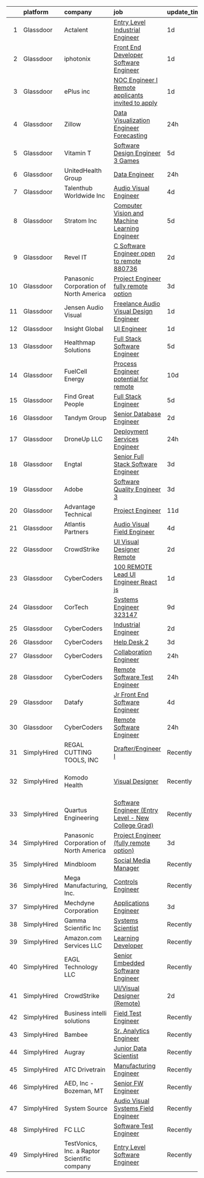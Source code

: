 

|    | platform    | company                                      | job                                                                                                                                                                                                                                                                                                                                                                                                                                                                                                                                                                                                                                                                                                                                                                                                                                                                                                                                                                                                                                                                                                                                                                                                                                                                                                                                                                                             | update_time   | location                       |
|---:|:------------|:---------------------------------------------|:------------------------------------------------------------------------------------------------------------------------------------------------------------------------------------------------------------------------------------------------------------------------------------------------------------------------------------------------------------------------------------------------------------------------------------------------------------------------------------------------------------------------------------------------------------------------------------------------------------------------------------------------------------------------------------------------------------------------------------------------------------------------------------------------------------------------------------------------------------------------------------------------------------------------------------------------------------------------------------------------------------------------------------------------------------------------------------------------------------------------------------------------------------------------------------------------------------------------------------------------------------------------------------------------------------------------------------------------------------------------------------------------|:--------------|:-------------------------------|
|  1 | Glassdoor   | Actalent                                     | [Entry Level Industrial Engineer](https://www.glassdoor.com/partner/jobListing.htm?pos=123&ao=1110586&s=58&guid=000001820af11bff8cefd662998dea9a&src=GD_JOB_AD&t=SR&vt=w&ea=1&cs=1_411bd6a3&cb=1658040950423&jobListingId=1008009135146&cpc=B076152010A3B66C&jrtk=3-0-1g85f277okhpl801-1g85f278bi7lr800-dbf33bcaf6f5998c--6NYlbfkN0ChYVx_I3yfZ_JDY3EFoivtqvi_stwnZ_kRt8Dowt_l_d1ydueao4NE-oUleRJ4yhhUWbqVwwm0i7rypIV-WWpYzGrutV0Vpy_si0Zp5hGrD8DyeoEVvxjug6jUYSkqXAd7U_ywWgFwzeHwEvEJMo1hNjVOm2wvwiIQJhjYkjPBeU9HM29zfxrTVioiXEdkWX2LtjUuHdX57HCxVZg8dpVWfJJ0NE1FE4TTbcUqX9r8YoL1yNhoc5GjqJXPNxodXc6vqLL-8_gkboDkyLG00tuEv5ksn8todWjdYuVHmRQ0ZqVWx0UGs2BmvtU1RyCLYE0Dg6btq9MjQcIu_CD4GScktzb3g3nYZLBZc9rK6WLyy91NDMRX0G1A7Bh4t3wQtHjE7Hn4PNgADNOT4g3YvBrXSagBghUNFDyS2TdmDtnvIKN2k7gKjn_xGX53Os1-fFiw9s01Rw__nkMLQmLL1dU8ouKs1zSoNsCi-seF_UgSzMNl7aAizW5rx14vwlc6WatBgqGd_ok0MFyn5INbbs6tj6zERmKB2XS_ph7rQxlDmvFr3dB7RxzlrZQadLwwASbFaUkxGz79EQSkFKLrViETyLsCN3_nBu-9uG52ruBNADXwP51tGlUY4PV4W4nSYj88Uqw6e4EqW8T1z_3azJTdbQRxgLpR8yP5o1uZ9UU0UUD242c86xE_A5Y7HTWMmY04WGaJ9ERjoqkLdf6uDPGsalPpElduzmiT5Wrdb1RUdxnlWMjQtsvl_ssKjYS9bLtxVk6zehO4AeI3kSCkWR-HSKypBKCiv4xxA4rxR63vzhlHBuKoFh0jgbePitCIPMjpIoSk0EXi8PoYejbZuiGCyplSjX8UfcMc80Wujspp_KhPoyt9UoXlE0v0DzZ-ZGGtXECUsDhSK8tx0FhdtmTBYQJAgWkaIb8HBzOGA25ma4MxUI5KFfpF20YLVkFr_w3_NI-vSy5ldP2G6-H5Upw3Yb3gAbgF96Q%3D)                        | 1d            | United States                  |
|  2 | Glassdoor   | iphotonix                                    | [Front End Developer   Software Engineer](https://www.glassdoor.com/partner/jobListing.htm?pos=105&ao=1110586&s=58&guid=000001820af11bff8cefd662998dea9a&src=GD_JOB_AD&t=SR&vt=w&ea=1&cs=1_b7b511ed&cb=1658040950419&jobListingId=1008008453472&cpc=01657B10174A43CF&jrtk=3-0-1g85f277okhpl801-1g85f278bi7lr800-d06e870bf931914f--6NYlbfkN0D6biTqXLiIfAFNq4YCAr72CdAglux_aD4ZObVA5AIrwdAsRoLVNph3uBd4qCN5LM3_nI0Mnvzsvg0_YaYWqmpAmPJzI3bRLuoTofQSy0xosWL1CAtQPwfAHHFRfKIN0AtQXTr4-FF_prqttdqpgE-pzbszaF_rUso7BUxigtgS4kBUa2Zg8fkPqi0TfVUlcOk8ofns-f0Yhb9A6XZXkK0XXcab39KsQPAbRogcU2mMNodhAS8WQHwmKtYP23339jCMBOtgsfpM0-bohK5gRePViwZB2p4XpB5Fsm2C7dFOP3D4rXq7_o6KaPvQiSTAVPPVbsWzHkq72-m0zoAmYc2UAXT2RkV6qdXhw08mMp6oAubEYejDIce5Q4lAfFOfNaoVE9PoHX0i3IBinYEKbov5FMYxTuEQBpE73BQLZSQEldpojBg2RICtjcyX84sbE7tDcRam3_8gN0nIZBCNpfXCVPvizRDqoLwHkco-RnszWqG6emZ1Q7E92VCw1_yN_RA%3D)                                                                                                                                                                                                                                                                                                                                                                                                                                                                                                                | 1d            | Richardson, TX                 |
|  3 | Glassdoor   | ePlus inc                                    | [NOC Engineer I  Remote applicants invited to apply ](https://www.glassdoor.com/partner/jobListing.htm?pos=128&ao=1136043&s=58&guid=000001820af11bff8cefd662998dea9a&src=GD_JOB_AD&t=SR&vt=w&cs=1_18641f57&cb=1658040950423&jobListingId=1008008292948&jrtk=3-0-1g85f277okhpl801-1g85f278bi7lr800-6b8fef125d60f360-)                                                                                                                                                                                                                                                                                                                                                                                                                                                                                                                                                                                                                                                                                                                                                                                                                                                                                                                                                                                                                                                                            | 1d            | Morrisville, NC                |
|  4 | Glassdoor   | Zillow                                       | [Data Visualization Engineer  Forecasting](https://www.glassdoor.com/partner/jobListing.htm?pos=104&ao=1110586&s=58&guid=000001820af11bff8cefd662998dea9a&src=GD_JOB_AD&t=SR&vt=w&cs=1_bc607134&cb=1658040950418&jobListingId=1008009974924&cpc=FB7E4A1762AE5BEC&jrtk=3-0-1g85f277okhpl801-1g85f278bi7lr800-d868c07c2d356997--6NYlbfkN0ANMurRYyPEXg08u6OamUd1Mvhk-zhFSGYIZgoJR86UvQ_x0FKK8TrZZD49G3rLjS9351-x-6No9vewroK0RXymf7S6wVjZVN8dUa83l-lG8IH5BTIaSZCla6psNZzsj5Wpnh3AdSsRyIX-VMatVbzKAdaws98VPrDJtGKnFD3ZFrjN-jFIC2x6dtmoE6nlJHy1jE4VmDQSHMHdOaYLkfDKdjbeehfyZcxP5BJNn-PDrRCCZu5XSb82Ne3Wksx9niC6O3iuIradzYNrGEdU_fdSl89AGTxk1dLw1-SxPh2k7BZS1zEK7irOXbPNFjxdCzUap6ZOSJ_LgxL6Jlm1HHx8INFbmN6yneNA_ASg8v_YMP49SgXXFpDCi9dKiWOiwv7Jqy2BvvdMOI05Lqrmo3GHPLYP6il30Mutxsy5_VQNj7p1j-dXr8m3O_hbeQ9KrIbmFiaempdqXg26HGNYIKVexU9EJsuAUvN7bPhHCHBauyu8mo5pyjVufZR0ESx43g5SnPAVUsgF92S5FK0wtS77x7Mbn0zpiqVEn0I_TPjFbsFnlmVHzEFG4hCUNkx-I5f-j4Nx8PYKCW-u1uiuHBIyZYQVrua8BvAvvgcz1J7cH5MGZrKSswV9kOPk9otZzp3LyZyepBy7qF05akvyXcq6-PuYGk1CPCk45N9eFTx841ePIQhF41VjnnPgLNVaxDjbEmRQSVFKQ-X_65Tmq_vcILPP47uHVvACwChRA_xz-ByvbmpK6Rb6f6YAGUKJCWm2eCmG3bJ7qWr9w0d_kEn9vSRET3yssTXZUEgc0c5QAIdBaSTMqiZSx15CJoLQsyXHya2WBJn579U53Qr2FI0ceB1hjFy2RbUd7Itn8f9rxbZZl5XzcOJv46y1YadTN8UFDFu4t1cGag%3D%3D)                                                                                                      | 24h           | Remote                         |
|  5 | Glassdoor   | Vitamin T                                    | [Software Design Engineer 3   Games](https://www.glassdoor.com/partner/jobListing.htm?pos=122&ao=1110586&s=58&guid=000001820af11bff8cefd662998dea9a&src=GD_JOB_AD&t=SR&vt=w&cs=1_2c011a63&cb=1658040950422&jobListingId=1007998330874&cpc=654405A9B1E0A9F5&jrtk=3-0-1g85f277okhpl801-1g85f278bi7lr800-bf3c8b341557706e--6NYlbfkN0DMrcEu7yrtATojKJA7cEzGQ3FdRGWLh0CZQInL4ECGI6k5tN82kdM0OKoro5eXmjrvRw2kqrpzrDOZ5KgB4uPOpQzk8_KXis5qS7G_IDfE6S_nUZnArBlfiWQkA6u0Y8sETzFOGOfBuwNp8lbDrwEgi-QRBF3hAP3jkbYOESEyuMeLXeH9_U1tqRG6RFGUL1Msg3iFeHKlOswf1ptgs4XWNCtxZQOU-Fm04u8WHupHN7U1YLusx4ecGYcs_rsnMvG51Cn9zQDpJcuuD97YoFvKc9vZIkH_3CcsVjh3chvRu2kXUa8J3IJWddyx8y7gJmHP7PSRKR4yU104edu9ybZIt8tG66YCy_vsOeDZ0qwo4QB6kY2vYLm9NLXdWUh_LYRMjNHZfQypyhpRMFPVKOzqt1zTpKblhYaxQgrsU6qesqWqdpBC8oUO-vOK6BXGigIg2RnkbzLV4X_rTfHb1vTu)                                                                                                                                                                                                                                                                                                                                                                                                                                                                                                                                                                        | 5d            | Remote                         |
|  6 | Glassdoor   | UnitedHealth Group                           | [Data Engineer](https://www.glassdoor.com/partner/jobListing.htm?pos=109&ao=1110586&s=58&guid=000001820af11bff8cefd662998dea9a&src=GD_JOB_AD&t=SR&vt=w&cs=1_e0ea556a&cb=1658040950420&jobListingId=1008009963337&cpc=FA84DF7EA1EC2398&jrtk=3-0-1g85f277okhpl801-1g85f278bi7lr800-4671e08ac434684c--6NYlbfkN0C8O9VKdOj_1Zh75e9_CvYhSsWVxS1Pvi5WUWhsf4w7FMNRJSW4TyxYsYuWD0K0LuAoHU8DPz8rbu0__x3EoV5CW8XKZ3N5osDYxPrp_GqKmlWofJ_YMDnMY0JPaI07Hz0irMUR-rW18JJzMmqzBP-j4qmu13AIWyT9p1xPlBTqr9vPVSmlO_cF_5fR2Xr7Y4xMAjongiRMorr794piQ8pkYdZrzk7i70RGwlZ2ppQD8Xa1D6loExpgnvLgWkC-94bDvj7rNTJVrOvlvacfYogXQ_sPzrbGyeLFuG1-nLmj60iN9hceNs5Xi31uN3zmSTji4L-sqymkW-Z0m8ih_9sd3viWcPtxKxWy2GLLtoBq-GE-IRGMmfDKQJgoRBiV9AMwIjlPtTMpXPchZAGSoJzDnH--itjudolvP2X8Mt3f4LBytGM4tO5H-U8miIVU-yk%3D)                                                                                                                                                                                                                                                                                                                                                                                                                                                                                                                                                                                                               | 24h           | Eden Prairie, MN               |
|  7 | Glassdoor   | Talenthub Worldwide  Inc                     | [Audio Visual Engineer](https://www.glassdoor.com/partner/jobListing.htm?pos=118&ao=1110586&s=58&guid=000001820af11bff8cefd662998dea9a&src=GD_JOB_AD&t=SR&vt=w&ea=1&cs=1_efbce376&cb=1658040950422&jobListingId=1008000688025&cpc=8795CF9063CD573D&jrtk=3-0-1g85f277okhpl801-1g85f278bi7lr800-c1d0c260fac26604--6NYlbfkN0DpwFV3tuw9vFlML3xauMsT_S9XsNg3VdZNHiuyFzGFE3ciwNCiWa1qTVbJP6xa3o3SiE7kSzpb_mMUGlzcqjxVlt9FBtZPcnYB_qo4ppMqZX69khtSbZ-d0anmaMDwT10aypIn4OmqiZUm8rNL9FWH7XB5YZc2tJcY2fiGON4Np7bbwGgBxOROqtV0WG-NkUcUTSnyu9rlw3neqWkdBX8x6LbitlcaWsPmjCilUjOOl2DaQmbqLz9DBYoeZ-jLfgXlYhJgmXYzo2B_irbcZkmTfyGF34lhNXfCSbSWhOSex3YPUoFZcmsS3dPzS9JZofUJ0f3wrgBbFuiFtHAkmPF-uGW3scRDyhqLitFkFkXP-2KpKy6m4wDQYlY40rJKiNVokZJ0snqIuaEApIBXhBqvDRPJby8xKqle6slwMx3Mx4EpesMqwETHLvgg_FeG6c9DP0rY5KFZWhK1w3MHFpvnAzy-5y85ey7os0XJXLe8LHP6-b5VSRG5nKbcEFKFwyT88p9QR1siZA%3D%3D)                                                                                                                                                                                                                                                                                                                                                                                                                                                                                                                    | 4d            | Newark, NJ                     |
|  8 | Glassdoor   | Stratom  Inc                                 | [Computer Vision and Machine Learning Engineer](https://www.glassdoor.com/partner/jobListing.htm?pos=107&ao=1110586&s=58&guid=000001820af11bff8cefd662998dea9a&src=GD_JOB_AD&t=SR&vt=w&ea=1&cs=1_bcea83b3&cb=1658040950420&jobListingId=1007997722081&cpc=155EB9D5185558AF&jrtk=3-0-1g85f277okhpl801-1g85f278bi7lr800-4b643d52aadb7cbe--6NYlbfkN0DHq5cS7_NQY_ZldJLemQnyJLq4g1PakK2IK7lNmBZOqlX4lWGeIayHoS6eVjMnCoMz6j7oXkvRzoVTt6PtW5Az9ZHQCcLZbYJqKkaBVeOb8T467X7fZHHOYo0Qzez9xnSQCWJ67ndDbrLpTVXzvEWYR8jh5m0Vn05KW0tQ3qVs_BJXvM5Z9CchOztAd9t2N1YkruOVrg5b01oa5MGZjS17abkI9PviqYzRlP6ZnSbypD3-R2Jinl0LmFSVJ6TpNNrINN2IALwWan-eLelicd6VK-vUsCRfpv1gXTKKHWIMxEi0I-Lbx61eJ4SLyDDDs50slDlEJXrcoNDXoCqondrvoBXSYn_Z2Xi_n7ettcPXdSYT6XbUt01JQiuL6c4PcT4Ie7lQD3xdCkHxqmUQ2XsOPdY_36gdlfe3EI8BGHNVCyAQI_BMyVkrISN2_7P86yGhtV6_1vyiRQU-uqfQjPICEicBIO0JGNdlQX-IsE6yM9LVz54xbC_QHcI6VYsEok2jcotxnh2gBJyytbnx27vUcT8Vt0zMJSA%3D)                                                                                                                                                                                                                                                                                                                                                                                                                                                                          | 5d            | Boulder, CO                    |
|  9 | Glassdoor   | Revel IT                                     | [C  Software Engineer  open to remote   880736](https://www.glassdoor.com/partner/jobListing.htm?pos=114&ao=1110586&s=58&guid=000001820af11bff8cefd662998dea9a&src=GD_JOB_AD&t=SR&vt=w&ea=1&cs=1_afcd5e14&cb=1658040950421&jobListingId=1008005195466&cpc=D69957E0862862E0&jrtk=3-0-1g85f277okhpl801-1g85f278bi7lr800-78fc4ba64c5e1c61--6NYlbfkN0CBMkGvlwK6m9pia4-10scwEdV1tdP_EMYk-E5OaTX1bdhbKRI44EdcSf7E6Hc-PClIvYKSfgeIUrslofeSxOsstZtxK53j7gyByq51mq-1oydfT2ImB8RsoR_ip4znSv3DYwwnPpVTw9o6NNF02dpYxd_hvUIi_H212NJ-eV4cqvK4vYeVA9wx1smMY-F1pDbbMRi9m2g4BmnO7UaR5JvEQbulGTcK1YggJFRMX128K3S19WpeKVeeb0eg7IeUquqqcHYmcphfCJNbCz73v9Ivtbv4pVwGcfs-QhHL332pY97hOd5_RTzJQqbRcx66fD2vowLfCAIvFScqpaZApKw_7Uk0CC7J44rAxa5SH6_2VGu6YOYumUUeZr8wPSPc_uf8mLtGBwWtSrFVH4PlTC5OGc3oVwmhCUSxcFxnsOt1mZe_zRBx0rwdfRDKV9Ph8RtJSsRWIRF5jl4ulbP9tOarFw2lkD8i7oBrbTQ7j_gM1eWpJLEVRG9YqkegdrdbER7ZQH1y8115kcWKNtvxSz0z)                                                                                                                                                                                                                                                                                                                                                                                                                                                                                        | 2d            | Ohio                           |
| 10 | Glassdoor   | Panasonic Corporation of North America       | [Project Engineer  fully remote option ](https://www.glassdoor.com/partner/jobListing.htm?pos=129&ao=1136043&s=58&guid=000001820af11bff8cefd662998dea9a&src=GD_JOB_AD&t=SR&vt=w&cs=1_7061bc9c&cb=1658040950423&jobListingId=1008002546491&jrtk=3-0-1g85f277okhpl801-1g85f278bi7lr800-fd6316b13faec53c-)                                                                                                                                                                                                                                                                                                                                                                                                                                                                                                                                                                                                                                                                                                                                                                                                                                                                                                                                                                                                                                                                                         | 3d            | Newark, NJ                     |
| 11 | Glassdoor   | Jensen Audio Visual                          | [Freelance Audio Visual Design Engineer](https://www.glassdoor.com/partner/jobListing.htm?pos=102&ao=1110586&s=58&guid=000001820af11bff8cefd662998dea9a&src=GD_JOB_AD&t=SR&vt=w&ea=1&cs=1_3d8d9157&cb=1658040950419&jobListingId=1008008655393&cpc=7E69D0A57279CD4B&jrtk=3-0-1g85f277okhpl801-1g85f278bi7lr800-2b26840a77cfcb6f--6NYlbfkN0B91O5vKeJxR9_hxmDa8e6Q5G1GjibsWHgJn1skfYlPwkAXe845tnLEvoI6XuF0eBIBIhcz0HPUIe79UujOZBVd63yv6bxa1aImQmynUaNewE95G793KRTOknt_ThP5QTrQDOUmd5gLH-22R2jo_gzJCrI3Bf2XfHqThDx0q7NMMsUMDd3ajSAC3ZreR5MhGkg_C0hTezsYjmNxY0UHF5Xj8SGXycD3YqX2rULV2gQxKENT49fjt-IWA0ivDwdapzUkLQ7Qv3OqJksoTpF64dyGGnZNvlC1kR4YTU4seCAXnDZayIs-R7yGvbXxpkTlerXpvbVMYfmSoFOE7kdITKPt0I5T07oT6GCqK30Tx6427AKjeWQE-C7Kl696P91fwavnR6h6lTbq78nsVlse3Gmw2JkV2X2M0p2GxKKrGumRDqWus0B_YDF0_Bv0jbgd4wMVACSN8OOmZxcUS_IZvzb7-Z6-hS25LDX6c6rMqiknCPufrtgrHfa5s2t6nRuqpFHyf-P6-8PWhZ3Uy1RyvDAIDDsGErCp8zU%3D)                                                                                                                                                                                                                                                                                                                                                                                                                                                                                 | 1d            | Remote                         |
| 12 | Glassdoor   | Insight Global                               | [UI Engineer](https://www.glassdoor.com/partner/jobListing.htm?pos=120&ao=1110586&s=58&guid=000001820af11bff8cefd662998dea9a&src=GD_JOB_AD&t=SR&vt=w&cs=1_d4aa6570&cb=1658040950422&jobListingId=1008007764111&cpc=C4A69CCDBB3B9599&jrtk=3-0-1g85f277okhpl801-1g85f278bi7lr800-efffad23cdd4c697--6NYlbfkN0BKkHZu3wF05EeDimN_p6sYpKCMArvwa95YdH7UpkaBCqc7l59Erwqcm87s8bKO7iv9rGGtpVwR3vDXtnQA1Phow661jfdibwuAyNS9PQ-Oypp7Gut69j7o5C1zBYmy_0xi3n8wajuGKgnON7fzGodfQhIPobz0htBFmEpgZt95suJueNGMvWAwkN5YVjIqp0KpuCuisHr7-OXVHJvv-Aicqr3ogiTOhQrMK8_DWcqQIVuKba3RcfRgw5Ks4qSV_Bk6Pz_9LljY1kxy5pAjPSbaYO1W6e_0yj3dcBufMOO4Vax-2Kz3W-i4bIPzDeFrpGqiULdkxnZxSGixhJJih9U2M5QBm54saJsZrBAVFHB93HKeHNJrzAWx6pjaG_lXBxpEwAJcnjyqL2QuAHQ2H3oRTOBbOCXwir1frLD6n-vofeRTAZE87p5cCFA92c6rLWC8BEe-qesz3K5eg-KhQmi6zf01z2EDWJfILtAV3iKIzg%3D%3D)                                                                                                                                                                                                                                                                                                                                                                                                                                                                                                                                                                   | 1d            | Charlotte, NC                  |
| 13 | Glassdoor   | Healthmap Solutions                          | [Full Stack Software Engineer](https://www.glassdoor.com/partner/jobListing.htm?pos=101&ao=1110586&s=58&guid=000001820af11bff8cefd662998dea9a&src=GD_JOB_AD&t=SR&vt=w&cs=1_5a9c5f30&cb=1658040950418&jobListingId=1007997934373&cpc=23F39E5DB52D8DE4&jrtk=3-0-1g85f277okhpl801-1g85f278bi7lr800-98b89bdb07e5fd84--6NYlbfkN0CIqrLb0VkHogqko4T1kIoOU6TIf4MdOcHO-olMTIQ9MMCHEeer82h9N5NYR4Sy4xPsvKaMsSF7To_vjh4pSBz-8DvJcTRBzCMtkezYtTUXvVqgMLYFtpVbPv9AuGaMghe5Feky_9vUFQel52DGXyFvGzZz7mfioBwMKesop-0NvykrUK0tk7tRYt44QIhT8WkW9wXLMaTiy2YEtn6-21snPIleyMQBR0KwTB5mnXNZimj2lGAChvPniKSB5Ud8TlvgCijnq91Hd5cft0_wRI8vsNsCfPnT2EvY6WOGIWxuqmAJUCd35isOr95CYTxFikl8v934L3Z5EIAJnDtcTlBagpfWn6cFSsky2SyZiX_4icS2KrrYfC40BJWF47kirtI9kUD0rWpYcbLdoau27y3aTFpCGx6Nw-TKeBjFx4gH4hI2-jO14bekQr_90oMDXUYGpai_KekkG9OPhj7ZKfM__cq6M-hw-qtEtMDIgqGhrKNJsYE3G1HXe7FwVN2_2LOAiHPzD5Xl3g%3D%3D)                                                                                                                                                                                                                                                                                                                                                                                                                                                                                                                  | 5d            | Remote                         |
| 14 | Glassdoor   | FuelCell Energy                              | [Process Engineer  potential for remote ](https://www.glassdoor.com/partner/jobListing.htm?pos=108&ao=1110586&s=58&guid=000001820af11bff8cefd662998dea9a&src=GD_JOB_AD&t=SR&vt=w&ea=1&cs=1_0bec0445&cb=1658040950420&jobListingId=1007987377613&cpc=3DB599BF2F4828F0&jrtk=3-0-1g85f277okhpl801-1g85f278bi7lr800-a18775f672e6080d--6NYlbfkN0D-czB5s0GPRDgcR1sV-RphSeikqv8-Bbo1AQgfuWEkCw7SfK2BS6dHXHC71wIOiPV1DLczV_GThehl2BhNxMo1Gnntw1gJLGHvdv3yJUWi36eYU04Q8iEI2LH2hUSeGS627F90n0W5WqzIUAZ_ey1zxM1ISYLcG1_JiaESjvimax1ifA9VglnQeQXfUyf1_kiQiaZ3j53fbziZ5M7omE_aw8obhwwecyA7-lpnNHNdcRWSLvpSMP2n-kuXUH5RqIbwimi2wjmoyBW2-xlWzdgUHIOp4S7AVZE-tAAUTsi9NjuH3_RiltwhEGvbvVepVTGeawL0J720nfE7HJUxfYeiN46DlB4rXflvb79Eux9CgjbLHmHFyhdA7HW4nIZTZs7htDvzAGaoTWqXtDiPO1cut0-Taz0RDuYsuxTzlDfZ3F7N_kmqf85N7QZSx6TzS75zZFU1aFcl4st--P1N357wehjxfqQy03ZrNmcUKgZyI-8x-osCZSpuM92di2hfCHuMgam6Pi25SA%3D%3D)                                                                                                                                                                                                                                                                                                                                                                                                                                                                                                  | 10d           | Remote                         |
| 15 | Glassdoor   | Find Great People                            | [Full Stack Engineer](https://www.glassdoor.com/partner/jobListing.htm?pos=115&ao=1110586&s=58&guid=000001820af11bff8cefd662998dea9a&src=GD_JOB_AD&t=SR&vt=w&ea=1&cs=1_05299c62&cb=1658040950421&jobListingId=1007997608736&cpc=F41FEAB56D215062&jrtk=3-0-1g85f277okhpl801-1g85f278bi7lr800-81110c879b6f9a3d--6NYlbfkN0AB_wwm9c7mTJ6mF64Z4C4YaWvUN0ue2WMj8uKqDGvbSUpQdFC8tKXzAleKNXG88hYqbhdu5OgK3s6S06o6e9kROcZ0p9G3l1zppEyrdsPDZNnLLsQ91Ot8FL94NgDegTH9gsp_OvUxFL_XX2y3wpnntBQy4LSBZ7Wa8i5aPwxLIiP_0BVy41oEaZ1hd3tWIoZaJpokctkRmaz4pJn9oW_3qq3WhcmuBarJZv4hrtUqd6mcaWSUSb8QHHOWUE97hv7f5TiobrMKVOIy6LmDPGAfCU3eeAHm93G_zW_zRTCoYpjNkNOUgW2fc98mm6bmMK9UYacyH_2H3ZueHDXJPWsEHah7rb1ab9wgEhajle_Z8ty9yLfHtZvaRW0EquG4dFKjYMVNDBIdhKhiMl42jXyWMaKwtAS9MTpvGDEMPYwA-lVyqRSlYIvhfV3QK9ZYajxowq83GbUC5Y77e0m-yidj5wjlBuSSnSIXAOI_Gql7iEL8xbj9tf6-l40Vj41CcI0%3D)                                                                                                                                                                                                                                                                                                                                                                                                                                                                                                                                    | 5d            | Remote                         |
| 16 | Glassdoor   | Tandym Group                                 | [Senior Database Engineer](https://www.glassdoor.com/partner/jobListing.htm?pos=126&ao=1110586&s=58&guid=000001820af11bff8cefd662998dea9a&src=GD_JOB_AD&t=SR&vt=w&cs=1_2869b510&cb=1658040950423&jobListingId=1008006519173&cpc=9908D8D4413DBB8A&jrtk=3-0-1g85f277okhpl801-1g85f278bi7lr800-820d4df3d4471050--6NYlbfkN0B-PqtJkJBxcFK4No1YgA2WlSENonneqf7HjiGu_Q0_hA_d_ikP49o-5ZwFAGqnFGY26Sy4cFeyNKrQBCj8t0GskNaGFGvEuTnTnQQ8vJ-zzcNLtdCmsuf0B6icNTfVfS-AORtQFMlN88Uyfxnifw2O6VB_5EZLWcxYwlt8HL9eN70LBadrK70cS9gB9Jnjgq5EVsbal-xv8uG4Ty0NzsCstXVv7siNOihFHMlVLtXygj51a3TseOULg_t4y3XHlWOJ1iVrvVU1BN3xB47jsBblzYMECuiy1iag2VpiKRvr56LijVllMcPNDxwazXTTQt1l09bo5M9pzhGSoHAB3WsGpKYUpP8ObT3WCFoHkol47IdVD2deXmIEAUIcCP4B4DQi0B1Cp026Yk33r0BVZoGbT81S4EDS8hMmASjVM7ip00Hwl3Do7nWpm87SQbYLiIuS6-77pcJxxZxe3C3ILDEs4KbYltHicRs%3D)                                                                                                                                                                                                                                                                                                                                                                                                                                                                                                                                                                    | 2d            | New York, NY                   |
| 17 | Glassdoor   | DroneUp LLC                                  | [Deployment Services Engineer](https://www.glassdoor.com/partner/jobListing.htm?pos=112&ao=1110586&s=58&guid=000001820af11bff8cefd662998dea9a&src=GD_JOB_AD&t=SR&vt=w&cs=1_dedeb242&cb=1658040950421&jobListingId=1008009559509&cpc=4050D81B60456B41&jrtk=3-0-1g85f277okhpl801-1g85f278bi7lr800-c6e0871c507ebc08--6NYlbfkN0D0ff9e8Lfwlpl5zGbQmpn59AL71QmFd7VKOAnfyjZzp5sdngV8WPgYe0dov1m7Y2kmcR6f-VC9VPXRAWWUf-L47trnCn3h2eHeKwFLvPZHHVcpgrWoU6yqgQcGa8RKhqJBt0XQ8UAFXltn4Sh4TKS4bdr9Ch-raCpJKvF5_aD2hSUuOrPJ4YksNu04rM0C2fsfLNIQ47Ws5lm_9a-fh-P2jSP0Ri28_ZfvPYFKd4sg1Q6RvvJWpxamneJGjOV1kIm_vC0bsvLhx3IhkQy97ZGjKvDWDWOjSUbOa1Y3N6okb7GhEixp7VWXVemYWO8Ipd0jb8N3My_BFox2qdTM1PgtKWJxApUIjtGSJ4YVB9SVu_CxNhkLx0NEP8fZ_zTyJG3O9kjDCCuvdLWJqtUyIzq1MtoGjx3CCrMXUVyhBbOlrZIC4SdegaO8bqcawk3hLDPMWfMRtSuy7APKKE1BmktU83MQ9itnhypx-6a0LiKDrt5cGMfLJAeY)                                                                                                                                                                                                                                                                                                                                                                                                                                                                                                                                              | 24h           | Virginia Beach, VA             |
| 18 | Glassdoor   | Engtal                                       | [Senior Full Stack Software Engineer](https://www.glassdoor.com/partner/jobListing.htm?pos=116&ao=1110586&s=58&guid=000001820af11bff8cefd662998dea9a&src=GD_JOB_AD&t=SR&vt=w&ea=1&cs=1_ce61e9d1&cb=1658040950421&jobListingId=1008003147835&cpc=1160948BCBA38B5B&jrtk=3-0-1g85f277okhpl801-1g85f278bi7lr800-e0b40d0379171757--6NYlbfkN0B7Z8t6fEMDh_BTkcJVPNJicKvZQEBTy5HSwyHa20ewqmyfWNXjNsfvmtdqiCQm-EweS3qBIao7sN6Ut5o49vGAHYQjvK7lQSIJMGZGVhy8irvMl2-o6QhnjKXb3e_eVHpjKHd229gyBwHqG6rKAfeiS822t4-is79dTBNcqJ7cZK9SIoCfKu9G0BQhtaYiHzBwed_ZOkTsgtDbxOqONV6klkxXwu57Hhh3BZKgeG_1JMzjUSaKWleTr4Qbbo0pGwoECUAt16SJ7mbMS_UjtEnSmd5el-q-JUVukMpuw--bTE622Xvdnjpx4_ccNJ7DqKCYcw_wdhOgwaLmqoFvBwfOkcSPVVx8u63lDBh3ox1h7oJ8PXjw_GCflFctqU461TO2q4-B1kgKJQVhY5hAuli_bg_tM9y75mDaGY_nySLflOAnhluUVmZKnyafi_UK_cv1dnHE11N38BaCYvCqXoYwFRotrD0WONjFEPTXCotMs-YkSERBbkHh0j18QKku5ata3voEpLrRxd6ni1j62XB8YDXIWVFtyj4%3D)                                                                                                                                                                                                                                                                                                                                                                                                                                                                                    | 3d            | Remote                         |
| 19 | Glassdoor   | Adobe                                        | [Software Quality Engineer 3](https://www.glassdoor.com/partner/jobListing.htm?pos=127&ao=1136043&s=58&guid=000001820af11bff8cefd662998dea9a&src=GD_JOB_AD&t=SR&vt=w&cs=1_1df91e9f&cb=1658040950423&jobListingId=1008002891656&jrtk=3-0-1g85f277okhpl801-1g85f278bi7lr800-061af9bdb7892665-)                                                                                                                                                                                                                                                                                                                                                                                                                                                                                                                                                                                                                                                                                                                                                                                                                                                                                                                                                                                                                                                                                                    | 3d            | New York, NY                   |
| 20 | Glassdoor   | Advantage Technical                          | [Project Engineer](https://www.glassdoor.com/partner/jobListing.htm?pos=111&ao=1110586&s=58&guid=000001820af11bff8cefd662998dea9a&src=GD_JOB_AD&t=SR&vt=w&ea=1&cs=1_ccedf9ef&cb=1658040950421&jobListingId=1007985750932&cpc=C19BE7EA145E205E&jrtk=3-0-1g85f277okhpl801-1g85f278bi7lr800-a7479fba4bedaff4--6NYlbfkN0CQRQ3eiV4YWjrRS1ho7HVQ9JO8v6Fb3eU0yDOJbdOiEguntuRlpE4-_N6DYLNj-Gq-hMpVIf-N4PBMjpjm8eL77gqCTGfiPW4gt3py_YKHTwLOa1lmUSRIE-wzznUVsFQoFtyc-VruCZnAGE4Y8HoG9UtzrGS8iVZn8IHyutF-R46lULnJPqDC_d6KNlyotrb_aTrnPE6wT8RgrRAsN2RRag7WVnuaqJq6WAZ2nFBNHmNxlc3FU68WV7YygzKrb2lJV2N7jU8fpMe3e-fgldze8B8WdXnDT-4OU0twdGXm_-UOWX8ZvvJtQyPZDTUXgzZe6VAcl2rL2ozYqny0CKS5zMch3DewiBVDuHb7rrFRJnpdGHZleOidN-7ucCLW0t3pSoYxIQ-GAyk_s7XoxVoEtPhqqAa2LAS0XccAK_0Ue8QzJGst3Q4A3D9cscGdf_QKmGw1vUgxms1waRMtaayQihdQKpDNCxEVCgFGSamhpFwR-pZwSa5o1CTUTlJ7nIMoGQ2O-HaSK2KtYZNPvV9ao4orgiJCfMwsap9Fo1mGd1_W0PHA6fux)                                                                                                                                                                                                                                                                                                                                                                                                                                                                                     | 11d           | Camas, WA                      |
| 21 | Glassdoor   | Atlantis Partners                            | [Audio Visual Field Engineer](https://www.glassdoor.com/partner/jobListing.htm?pos=103&ao=1110586&s=58&guid=000001820af11bff8cefd662998dea9a&src=GD_JOB_AD&t=SR&vt=w&ea=1&cs=1_1474952e&cb=1658040950419&jobListingId=1008000529506&cpc=8507CEB59E1C6AFB&jrtk=3-0-1g85f277okhpl801-1g85f278bi7lr800-6c93a2333cac932f--6NYlbfkN0Bzkuy17zoNwKMVjyusHhR7JNYo3SmelKzW8jp1Pa4Tk8SeJt-khgAHQzWVlzti0KNqIrcm1164D4Jq1xKJqq4DSp1ARDI4HN7pY5P8HnP-96pkLXaTpB2R6QhnS6VtgNY9htuXhdrZUAr5VkZYgmQV4Gj-dDDEf0TjHR8mHuD4YGt-rprWIXiyy0sTjqZJRhpJ52514fER__-ac1jI4AioAAjjBADzQndx-UQiq3_uLY7QbdU8ZpXSDIfd9hRrvOV1EHDlIEKiN9Qbc6IO3GD30DLJFM5pBOaonh4od44VP4OAnfLRIfZ55EeKhJS5DSA8hgahZVdJ3OhUQqg4_c73d7m_3ZUFZ5yeV_yqbg08Yuu5--wUM4dMMeSTQYCX2z8oNsTFppR0WHLTfr4wXxqo7xUKXk-kjVZ6OfcOY6ZX1NBWHp93AhMwZQ5HpXmAMEbV_jQA4X27VDkQDTc1xtyY2aAmt_QF8JkpagGN82mJdZ3hEKiM4wKDdQckl-Cczj89KcmgT4NKeg%3D%3D)                                                                                                                                                                                                                                                                                                                                                                                                                                                                                                              | 4d            | New York, NY                   |
| 22 | Glassdoor   | CrowdStrike                                  | [UI Visual Designer  Remote ](https://www.glassdoor.com/partner/jobListing.htm?pos=130&ao=1136043&s=58&guid=000001820af11bff8cefd662998dea9a&src=GD_JOB_AD&t=SR&vt=w&cs=1_16d7efbe&cb=1658040950423&jobListingId=1008005239713&jrtk=3-0-1g85f277okhpl801-1g85f278bi7lr800-799866f077c4d91d-)                                                                                                                                                                                                                                                                                                                                                                                                                                                                                                                                                                                                                                                                                                                                                                                                                                                                                                                                                                                                                                                                                                    | 2d            | Remote                         |
| 23 | Glassdoor   | CyberCoders                                  | [100  REMOTE   Lead UI Engineer React js ](https://www.glassdoor.com/partner/jobListing.htm?pos=125&ao=1110586&s=58&guid=000001820af11bff8cefd662998dea9a&src=GD_JOB_AD&t=SR&vt=w&ea=1&cs=1_c82df651&cb=1658040950423&jobListingId=1008008701961&cpc=F4EED0218A761C36&jrtk=3-0-1g85f277okhpl801-1g85f278bi7lr800-1529afe1bb888c34--6NYlbfkN0CpFJQzrgRR8WqXWK1qKKEqALWJw739KlKqr2H-MSI4eoBlI4EFrmor2FYZMP3muM1oRu76nIrQEbRKZGQ6CJiJ_evMxdcacQYvUhK8SAOQ22PqPO7J3QfAWwaKaxBUsGd7WQtVDECNBvOTDgj7zUckj2kiNXjoGPMic2Nj-7JkyLMJm7Vyd_u2085nQp5cEFrDuT8Ni3Q45pvRXCiLWjt0YcMGUpbA9izatYdswbTv5-8Tvq3FPCnXKRYZZaJC5Rq_klTLO0mg5WHLmuCbUjEtjD7LOiR9bThbzOtlawXacmHKWIxRx8DtDbeYERKI9jw8AiQgadkqGxTeXGhNmJ8VwJUXh7dpsBeuQPee4Y4rIk7vvkO2JdjEXlFpO8RCi5RdnC80nS9NDuK7R78N7bizvQlVn4EUP0F0A7Z2ol7kI-_P9nsR_i_Hud1opoI6HSu2rzYDdE7VfJgaKGPXe0JeqPvugpdHKHtOC1idJwGSVMEq3npfQ3zxcOUTLeOTcgk1c9KqGudsK_10IuM6FmPQxx7ha3TInHgGCAvovwacjsfVuT_cV3zqxqRIP9WsF-3Ei60Dk7UQwcc-ZEN-qekeeST4dyavd6DstKB5ujaz90EhqyZWpTgeSmHwJjVFkZOilI0c_JDJyM8MrH5DaOBtpdZyFTSyWE1GtcOXCp_p4joDvgCiaeDod3mIIBhzUUFeWYcwDjy155vi6_SW51PHcH1yEbGSN0huTU_z3nvDjLkP9k10FuCog_Od-QSlaGZjFvjiLLdLHGjqBWgFj02VluE1YHP0VSF7KH3ftUGqJuZv6dain9l2XFTLasoNv5_pEXQuWp3tf_GIlhzfDHw_18d1cnWZXpKCOJ0uHD6zHE-wBgyIa0Y9_ibmKyjH-8VuRli3q0qkzn2ZVPBpDv3KXsi2kpSJKFVqY0W71qgM2WwueGkF2qzv-0XL45WrRk8ffKJq5ppx3m3wxd_Waa3zYQZU09tovm2Jx8ANYNLEKw%3D%3D) | 1d            | Orlando, FL                    |
| 24 | Glassdoor   | CorTech                                      | [Systems Engineer   323147](https://www.glassdoor.com/partner/jobListing.htm?pos=110&ao=1110586&s=58&guid=000001820af11bff8cefd662998dea9a&src=GD_JOB_AD&t=SR&vt=w&cs=1_4a61b60b&cb=1658040950420&jobListingId=1007990313023&cpc=334ABAF5D42DC775&jrtk=3-0-1g85f277okhpl801-1g85f278bi7lr800-e91461234fa34707--6NYlbfkN0ATCZlh4at3dJuJ3v9QYE_c1VOYF6jG6qQshNoY64OlFGro_RWsbK-5h7eL5z77V0ko7shW8MMO10aILQxdeXS9D23WRTcqH-CE5IrhJ30uEMdFb09KqUEnhQb0tg2nUjBrALvid36DsNv9jcNr7y4Ad2DbTqYt-zrCzB6Ip2n51nLPiIzhHKIO12xQInTQXmQKIYvTnI6FAaPHGy7pp53R2rkGk5WclJsUmRL7mNLkXuGQLg1EwJZp24HLFbHWhO6fqNhnKpHYQd1S_eIA6VBh-V9ZlYnMRpGJNlaMKW8PfNFUbE71RVSe399PUwY7ZGPcHhB3nabw778qO6NPiCYK1O5-yfeqH4IyQ6XWgPy494WjGJy-4KqQe5sX2zJ4g7T3OMnsil3j6JzeqyqTbKMFr_7oBy9MJ-nm_qXqX0DDL2iB3sw7IhgG5oqhB0JoV_St7r4fN9q5Qt0Xmnu-SlJqipNsZHKPoW7V9K5gvdzH_21SdPavxGjTgwmx3wXrgAYXhQhu59k9DH5N7-cQYcr2eiPdgYAsOqtD8mUSuR25QaGsVCJcURtelhi6gaEeuKtRaVek-28N_fyBE645-pVQRnbVvqAPpnw%3D)                                                                                                                                                                                                                                                                                                                                                                                                                                   | 9d            | Richardson, TX                 |
| 25 | Glassdoor   | CyberCoders                                  | [Industrial Engineer](https://www.glassdoor.com/partner/jobListing.htm?pos=121&ao=1110586&s=58&guid=000001820af11bff8cefd662998dea9a&src=GD_JOB_AD&t=SR&vt=w&ea=1&cs=1_aead992f&cb=1658040950422&jobListingId=1008006662351&cpc=47CFDC01B3F81FAC&jrtk=3-0-1g85f277okhpl801-1g85f278bi7lr800-3f72cb4ff7a55096--6NYlbfkN0CpFJQzrgRR8WqXWK1qKKEqALWJw739KlKqr2H-MSI4eoBlI4EFrmor2FYZMP3muM2kxx5uO2PbG-636pLWoqw4Kxb3K54qX8MgSdtnQSnqIPBNVuFjllQ1079VuLKtJkPgT2ZqNbXuALM5Jo42WfzEgJOXEKW_EJckWy6G6Of9TrthN5RTNqqC_KGxCfHioNQY1Gs1uQgt6SEVhfmOJcbfnUdh-iU4fcuyY9IerGUeJuakRZCnCVQcxMqAFBh4i3n7dVX8hvQHOmb5DsduZWOLrEBj1J7K--6qNLeXb-hH4SRikwNfRyNBnVmomNOFJjWEaer7Gm6oPm2AryLJiTtwLelHRJtYhiwObexrSoxlgXlASDnE77hwmjlPyZa7Iop4C1BmLq2ERgpKAJwLoP62oBfotvBDEbtguNuGX2YlGMF73ZrJzbaJrTUeP5M6ZAKtgBPHBTyI44YnT_0SGfAoI0hwAD29U-5Nx1uMR-8t70E68VPj0f9TRsuKsQbvqRme4jhN3xU4kbu2ocpgYA-tuRPyIseDfood7iz2WiIoYgOu9AQxZY647uXVwhBK9Ov1Egna_S7-9hVCD_UqOUdbFU_PK2Qiym5eAZ3kwto1Xvf0QpZFMzubObkiBQkdj0b_sV3lGC2sL6etIdSJxxwLc-iYK2loevMP_Qd9nJslEj6EJBO4CIIyJMG-JKhwOL0k5j-dUxf6cfThQR-tgcrCPUvfmK1RkmVuFYYrFIN5UY8Y5NROf2EkdGESdmaHRfriHvTUT32G6qwuxf2xLbiZ1m4uiQ6cnVcA1ZB7fAH3pNoSV0dmtUoMhPDs9jWzLohzWltA7mqE9pqNmgnAfOR_uIqsnqagdQsgxn4Ps9wHNn22_rQbOVQwO2iqqmGjoygx82qAJlF4KZrP_TXhfR04eMfAnnx_k1qD0KSgtCXsc9-lnitCl8t2-taDttHNY_gXLMk3zqfzdU17NQyWA8nqEwYFU5Mphf8JVuhU3btkMQ%3D%3D)                      | 2d            | Las Vegas, NV                  |
| 26 | Glassdoor   | CyberCoders                                  | [Help Desk 2](https://www.glassdoor.com/partner/jobListing.htm?pos=119&ao=1110586&s=58&guid=000001820af11bff8cefd662998dea9a&src=GD_JOB_AD&t=SR&vt=w&ea=1&cs=1_bb6d04e7&cb=1658040950422&jobListingId=1008002573089&cpc=F4EED0218A761C36&jrtk=3-0-1g85f277okhpl801-1g85f278bi7lr800-79fc8d2003e4cf2d--6NYlbfkN0CpFJQzrgRR8WqXWK1qKKEqALWJw739KlKqr2H-MSI4eoBlI4EFrmor2FYZMP3muM3oV2ptIbwnziunuVqQGgw9OF687fWqyb0xmfVa_Em8SI0FUU5-H8MzZ7U1y_Wtn-tq3xrmSlCjAr2m7WCG_y4diZrKsjJ4XNf-Xik46ZsAQT3CdDs6BP85D8-6MIQaZt4H4vBvn1Zmx4csjOrrQLpZ2O30tym-eXLzJBDTG0ZJSoYCCTHKR_dxZ2qkSNpj9bv6zcOaKqeMplHo7TVxccWJURHC9NNH6yzs1c1HiKdLcwGCCngrFMb8qrOBsqy2itFNGi00PEn__DTw0RsFnvfi-9QnuHwTf7ZKc1RppZEHVg5R0g9Gp8l-YU6tBoDj8u8P8IkUotdM9wxJIELzW6aJ0kyC7_OrzfjDQkfrPhqKyANxVmfgo0FMOlV_IhJUnoazWpRz1hFLnHWtriZgW4jdBW7A5IJOH-mrIQUpr5XSZilVGCiuMHIJXBtHWh5JaK3NmEt3Z31qCFv5lXkiN9rlvwS9e2DYrwMLEm8_4Wwm7f_MEHnt3i9eciTRNBg27eRMKYBfg_Ez4hLpEKBJDtRlqgDpPcS1o-J-SZvab4ikAszCaK2PxUV7Rp8IadotywfHKbBBeh6TdBI5950CIpaULNUKt0CVd910sYZx2AcJ9JlaIfJH0b_VwomyWlcel_RZSczpmNMj4TUQRDSm1QBPu3z3wAT6Yt6HC5ZN2tmPFj5S57YWlOXCEF21i37ZC3x987tanZ69S0MacxGP5Ohv_HrascV7g0lbGoxIUon0F9kZV8zP8zce4nsmCwBj9Aohs7meuIj6xhPJA9RIf0ns9AAqxwTH3Akd1Y9uBYfH-ElqA7E7snwfqkHAQFCKhHlE-5PdtF2cphSwq7jISbYnYQml-RFdPm9GkpPYPmFZYj9n3VRDeZCok7OAkHOwGrMZJofmNNKlEde7eLv3SdNPy6-TMcCyKA6cLH_vS129GA%3D%3D)                              | 3d            | New York, NY                   |
| 27 | Glassdoor   | CyberCoders                                  | [Collaboration Engineer](https://www.glassdoor.com/partner/jobListing.htm?pos=113&ao=1110586&s=58&guid=000001820af11bff8cefd662998dea9a&src=GD_JOB_AD&t=SR&vt=w&ea=1&cs=1_b4f14501&cb=1658040950421&jobListingId=1008009980842&cpc=F4EED0218A761C36&jrtk=3-0-1g85f277okhpl801-1g85f278bi7lr800-75fb74437f92ccb5--6NYlbfkN0CpFJQzrgRR8WqXWK1qKKEqALWJw739KlKqr2H-MSI4eoBlI4EFrmor2FYZMP3muM0K9Plf2oVC_1RiaFNwoGRF8-GfKIRgVgAGKUW3OWZ0jpUdPIebeMGyhOcANATjJYD6ZPTLjAyz6gpm5KnIvxC1Bwx3Tvh0AvnU-97yPeEmmYtYcbPWS6wkqQTFz5DaqylGwsrDcztOFO7EP1VnMY0v5lzHidqecGVPR6pjQXlFwQ1lhMX9hFcXcpS909WiSfNbLA7pW9EJa9ZhIgYFn9TChvXSyiQq9hJ1l4Bboj-e2NBkr2NMxO9LpK_1c4Z1MwntMe8dSAPsT7PVCHV26jPt6amewC7uuIr43WlE7WWbsFutr9ok-CltvsbgGywpRZaXMl8Aqw78SJ1FnUp_yodA6VOCS18aoPwM5S6tIDGaHjTz83lqrc0agG1XOMVgqionzGxTn-jUTJfDo8Jt_oYzo-86N19_9CuUir9dTKBdQtw3cq3ARUCCNuU_s-D95j8nru2g0fyxE8Oqdn0_RBXAX5kX8ze5_sLPMs-RNyzkjzb-7kTWnyIJi_yOG02B4SYn8BBWhXzCYuWelA2kq_T4V9QCwqkRxMQYN2TLzXcFcygMu_iQap_uGVcJ5JaMVCiVhPdHZ5pv07S-PXKdsfbEFc3jwVFUehpLBsMoxym2o69YkzF6p2ZxWaCX__aF8OtmYscrZ0HjWGg5Uozn3izDHlF2TwVtyvf9Qxr5yzxfp1B7LTFHIQ0-5tI2Y0CjN2zOrIIP7BqZL9of3tD1BCDMIAweJT1Wx4YKnxWjEnPqEPGs5FMSTNKNBKgG9W4aVNaSEBHopgSs6E5o1t5hHrm-55Bzep7WC7XgwFvULbuGZFbMeD9VOmgwhjpSo5wYdT17hc6JrhvYrnqsWxB0ZxMi_PQa_N2gxTkXZJmFBGzJB3J6FWfjdFXVQW6x8plJIU94RxJbvNc38MsGep123Gr54cSLdFUSP0E_NcCGn6tmkQ%3D%3D)                   | 24h           | Boston, MA                     |
| 28 | Glassdoor   | CyberCoders                                  | [Remote Software Test Engineer](https://www.glassdoor.com/partner/jobListing.htm?pos=117&ao=1110586&s=58&guid=000001820af11bff8cefd662998dea9a&src=GD_JOB_AD&t=SR&vt=w&ea=1&cs=1_ab99054b&cb=1658040950422&jobListingId=1008009980620&cpc=F4EED0218A761C36&jrtk=3-0-1g85f277okhpl801-1g85f278bi7lr800-7a82f3238be0b04a--6NYlbfkN0CpFJQzrgRR8WqXWK1qKKEqALWJw739KlKqr2H-MSI4eoBlI4EFrmor2FYZMP3muM0K9Plf2oVC_y0Vtwn-PEGuez1xpzPw6AXLgsb1_k75kxXFrc1hwfkf_xpJIcDc0EMEQftDQ44tMtFjw4uzTcQ5qRNGBjr20bh6cy2dh75dssGgwvP4DaWSFUlf1wV9oDuF6M2nyZmI_6BXXO9GIyoMUNovccF3VGxUP7n0RkixM4PM3-MgNuiJgTnrcdTix8_ZBYjBS4nXjXs-NWbhzit0qOcsLeWUC_fksnSGY45zjVH264Yyjcpc56_CR92dypKX2Q_BdOcFAuVEUh_A0SAUPT1iMaoaUN3Ai7WS1gSt8MwzLoRljC1JUBE7yZiqkmDLjtkzoYmBY9nji2NJw9WfgG6hQNEYnpCFmbPN4Aa_Zk6o7knR5ElLGb0_8mVXocACg0NGrqX3XGOi9loZ5pVlmMxznUKG3iXPcVs6REx5oCUqv8GhjAuLaS-3fxLWvKlpWQJ5AllDUsm9C5Advm1SPbsUPhkfWYyrcsnpnfmyOyv3Z5qFQ3qlguGK3tTrQIiwUciUZf3uk-cDiJEdVU-VkXvI8tHuSsTEVYhH-2RoZ_Z6U7dsi5l8KxJy0wCihl643IWli_-hbjKe4-OOvFWOGB4olmsFlUw-UzSLEzIaJe6r7zYBtWwA4M3b9E9rXPiP2ZiVNxjJVCYAhWh2HZTxWcFNSvvViGhDslRLpj_IgHLc8VjQUS4aLVdNq-MNV6No8-xV429VXE_UfjrV-Wt6h1vqQZzMT0dwQPk8ztEqxhuiegRkOIBU9KpyFtID2nmMPQJOiLCRDeVF5UaKQCnOtjl2xLzhghgoMK0lIgbh6ik81WbcT_fxxew0gHr-kuG4ITOV_R8WLIkIulIMv4y_a_rm3pxhz5ZNKh8Z16mO_Uy9FWM4PatAx3OOGgQBzjaDsDL9IuuDGeTptKtTKF9vLFvzZiK9fxEHqKo1uLkLrRc73IjpPEu8)        | 24h           | Hood River, OR                 |
| 29 | Glassdoor   | Datafy                                       | [Jr  Front End Software Engineer](https://www.glassdoor.com/partner/jobListing.htm?pos=106&ao=1110586&s=58&guid=000001820af11bff8cefd662998dea9a&src=GD_JOB_AD&t=SR&vt=w&ea=1&cs=1_da54b268&cb=1658040950420&jobListingId=1008001127265&cpc=1FDE87803EF93CD3&jrtk=3-0-1g85f277okhpl801-1g85f278bi7lr800-5ef2e1ecbcda0f00--6NYlbfkN0CNayYzF1mBaI40OgT78t3Q2d9IxlwDzhsYR4HK7epYUQ6uENfBpi378mfFSw0glwSaENmExYtbP8ziNciALUSF8I_5Y-nIuOtKnsv2pTspHEOpjmejQpo4vE7VqJux3zDBE-0Q26_rgYtvbG75Cc44zLC46jnM93OWtmrCbRAHfyNcwwJ0CO1dnDoB3FWPgfdkEC-fk4SIPrEw0-cnAPb8HI63mZ2np21SVf8B_wAQ38GQqPNGV0MGOcLfmiMfKE3DtO056LFPQVmfwcu6XOQMotAPZBE3KtBHUitXKkWZSVKClHkqQubcfOrlAzcasCbNwu-U6qHDmNqggT1Nz75ERFPanjJ93nEd6jlqTkZoWxTmc-Eg1guwHEPfG9aTlmTPBrirkHmM9LrjFYKJ9V0FfDvAqAK__BYfwUemS5J5z_eDiNhQgfycdEbLMr_KIp2lR-CmrpcyGiGt92iyWXGBpY6quPUpJh4UHJr-lY2U4epYSCqo4vGKUDzBMK_zMvOv06Mu1VmSFA%3D%3D)                                                                                                                                                                                                                                                                                                                                                                                                                                                                                                          | 4d            | Ogden, UT                      |
| 30 | Glassdoor   | CyberCoders                                  | [Remote Software Engineer](https://www.glassdoor.com/partner/jobListing.htm?pos=124&ao=1110586&s=58&guid=000001820af11bff8cefd662998dea9a&src=GD_JOB_AD&t=SR&vt=w&ea=1&cs=1_4b71d1c6&cb=1658040950423&jobListingId=1008009980609&cpc=47CFDC01B3F81FAC&jrtk=3-0-1g85f277okhpl801-1g85f278bi7lr800-bedb67b886b6f33f--6NYlbfkN0CpFJQzrgRR8WqXWK1qKKEqALWJw739KlKqr2H-MSI4eoBlI4EFrmor2FYZMP3muM0K9Plf2oVC__uPO7cDsKPHZoV0cIljMCAzgQsncXeUJBnj6OxwU2lEyjM0eTJwaWMtlynr-hWRb8UYGGw_odmZxHO1fdI2IcpbxnxJDD3StvWZVQJ0nihzwTvkCXBgwqaC_54JRFAT19mJhOqIFs6j2Du294tXCEIeMnAq8Ag1EAuC7MkZPA1LARhwH8OqdZ9rQCQcnoKXOYAnm6lRuEMDsVRXMBWHwebLV6JcHI47yBb0Q4oW_fMFPDoX9n5KbNsxCSUWauSzT-pVRnlIESGSvCuE9VsamAIx49V1F-cCS1Poww8TjDWrmxKo9Xj03HOo8cD4tC_RLuWUGf3MnLuEv0BR0dsgnPR5DLbz8NzQRSj2_1RhrQCuAy8T2mG7aja81Wq_2vA68GZtteSiEnLnauXAyVNCJJGmyJEQmfzwslNumQz7UXO5bklz6vVxak_l3jccD6qZSfhE9hCDF9su0eGtIP_STK5P73eZyugC5dGZqcso2Wd1MN-32g0cMYSsAmUVPLhnABcX75zG32OgD7eJAKyhONKr3XrTL98Dm2lwJI2v8cE4tiKGh8G66Zn9ZwsS_xRifDQn1VLTec5jKDy3ZAwsBMSTEn5sWrLbHMPi4cLlW1EeJ9fdp0OpNaOrSfqfEZrL2yfrvyoJaHhsGRiFfl6PLOA8dOPSnaAgDNF_XFd-Yuc5dVFkluyPHY9oUae22qYNRfuYln7UliLATlvt4p_Ri10xABSJxoci7vxDfk7Tbh3IbuFYQShzTreOjxA8CAV1TBwq-m9ArPbudOEd-caEeKoXFkyChZi9EwR0W1cPKqBxwI4FbmyL_EXI-RakqwEVfxoFt2HUjaKEVxNp7jU70idn252L6EAOBQoPdFqmumq6RnPjo7v4mCodjqbL24ta4SuSRLpSD2VF62u8e90N3FdHlOxpSNhlpw2DoD9DC_Ja)             | 24h           | Las Vegas, NV                  |
| 31 | SimplyHired | REGAL CUTTING TOOLS, INC                     | [Drafter/Engineer I](https://www.simplyhired.com/job/WfS0fI5l4Ujh8p0oPBq7KPV4tnd7S7ht7My-q7XDW4ayIUkz_isGXA?q=visual+engineer)                                                                                                                                                                                                                                                                                                                                                                                                                                                                                                                                                                                                                                                                                                                                                                                                                                                                                                                                                                                                                                                                                                                                                                                                                                                                  | Recently      | Loris, SC                      |
| 32 | SimplyHired | Komodo Health                                | [Visual Designer](https://www.simplyhired.com/job/NOeUb-1z-27vNYXjDWK2rUBWNb1a5UOx2u7mKO2_Xstahor5IgLwvg?q=visual+engineer)                                                                                                                                                                                                                                                                                                                                                                                                                                                                                                                                                                                                                                                                                                                                                                                                                                                                                                                                                                                                                                                                                                                                                                                                                                                                     | Recently      | San Francisco, CA +2 locations |
| 33 | SimplyHired | Quartus Engineering                          | [Software Engineer (Entry Level - New College Grad)](https://www.simplyhired.com/job/0-kibxoGpVj1k26pFH4E-Bzequ3rK05V-16JdeVp5UhCRqMCWut2xA?q=visual+engineer)                                                                                                                                                                                                                                                                                                                                                                                                                                                                                                                                                                                                                                                                                                                                                                                                                                                                                                                                                                                                                                                                                                                                                                                                                                  | Recently      | San Diego, CA                  |
| 34 | SimplyHired | Panasonic Corporation of North America       | [Project Engineer (fully remote option)](https://www.simplyhired.com/job/Ohk1ohMDHIVneaW_x7DVYwWloYA7UyztWgBIaxcww9TyX-GtChiDmQ?q=visual+engineer)                                                                                                                                                                                                                                                                                                                                                                                                                                                                                                                                                                                                                                                                                                                                                                                                                                                                                                                                                                                                                                                                                                                                                                                                                                              | 3d            | Newark, NJ                     |
| 35 | SimplyHired | Mindbloom                                    | [Social Media Manager](https://www.simplyhired.com/job/dYw0a321w_18sVvnZ0PyYTXo30cv07snTLavz5yDq20QkDt_GrBNJg?q=visual+engineer)                                                                                                                                                                                                                                                                                                                                                                                                                                                                                                                                                                                                                                                                                                                                                                                                                                                                                                                                                                                                                                                                                                                                                                                                                                                                | Recently      | Remote                         |
| 36 | SimplyHired | Mega Manufacturing, Inc.                     | [Controls Engineer](https://www.simplyhired.com/job/A-PuLvSL_MSX4LQRH98oIWQQrXj2TQ7eGS_jFvpYgV-Fy8o4GRfiNw?q=visual+engineer)                                                                                                                                                                                                                                                                                                                                                                                                                                                                                                                                                                                                                                                                                                                                                                                                                                                                                                                                                                                                                                                                                                                                                                                                                                                                   | Recently      | Rockford, IL                   |
| 37 | SimplyHired | Mechdyne Corporation                         | [Applications Engineer](https://www.simplyhired.com/job/cBCgYtnYY-yjpdyC08al0tk7nSbNIxbagyu1kO5gnl3nNr6B8Ls6jA?q=visual+engineer)                                                                                                                                                                                                                                                                                                                                                                                                                                                                                                                                                                                                                                                                                                                                                                                                                                                                                                                                                                                                                                                                                                                                                                                                                                                               | 3d            | Marshalltown, IA               |
| 38 | SimplyHired | Gamma Scientific Inc                         | [Systems Scientist](https://www.simplyhired.com/job/PDWdyjpM5wtOoHm8GbOot34XUIkZL9izEQx4inJCRZcU_LaF-kbm0A?q=visual+engineer)                                                                                                                                                                                                                                                                                                                                                                                                                                                                                                                                                                                                                                                                                                                                                                                                                                                                                                                                                                                                                                                                                                                                                                                                                                                                   | Recently      | San Diego, CA                  |
| 39 | SimplyHired | Amazon.com Services LLC                      | [Learning Developer](https://www.simplyhired.com/job/_ML4-UC18h-vLgZvK8ELrmhTNGnt8lCy2lfByPgqU3pxDGyR8RYing?q=visual+engineer)                                                                                                                                                                                                                                                                                                                                                                                                                                                                                                                                                                                                                                                                                                                                                                                                                                                                                                                                                                                                                                                                                                                                                                                                                                                                  | Recently      | Remote                         |
| 40 | SimplyHired | EAGL Technology LLC                          | [Senior Embedded Software Engineer](https://www.simplyhired.com/job/NRRLlY71XTwxn_6ghOkoDVqUm-CRYtq1XwytwTuYQvGMi8LxjjIksw?q=visual+engineer)                                                                                                                                                                                                                                                                                                                                                                                                                                                                                                                                                                                                                                                                                                                                                                                                                                                                                                                                                                                                                                                                                                                                                                                                                                                   | Recently      | Albuquerque, NM                |
| 41 | SimplyHired | CrowdStrike                                  | [UI/Visual Designer (Remote)](https://www.simplyhired.com/job/o8Nvrhk9F8lenBx6b7AC0C_6d5p_5ZQZqCNkaELGz0M3Jv0KXlyELw?q=visual+engineer)                                                                                                                                                                                                                                                                                                                                                                                                                                                                                                                                                                                                                                                                                                                                                                                                                                                                                                                                                                                                                                                                                                                                                                                                                                                         | 2d            | Remote                         |
| 42 | SimplyHired | Business intelli solutions                   | [Field Test Engineer](https://www.simplyhired.com/job/MjKqteFX3zsOVKQ1JHiC4zZiXdU7jzANGYVT4e_Wxyf1CcXroU5hAQ?q=visual+engineer)                                                                                                                                                                                                                                                                                                                                                                                                                                                                                                                                                                                                                                                                                                                                                                                                                                                                                                                                                                                                                                                                                                                                                                                                                                                                 | Recently      | Remote                         |
| 43 | SimplyHired | Bambee                                       | [Sr. Analytics Engineer](https://www.simplyhired.com/job/ZZXhaUcM0LBlNJs4mwREP-vrcd3Aj71umRs6e1mRMMTe34b2atO5RA?q=visual+engineer)                                                                                                                                                                                                                                                                                                                                                                                                                                                                                                                                                                                                                                                                                                                                                                                                                                                                                                                                                                                                                                                                                                                                                                                                                                                              | Recently      | Los Angeles, CA                |
| 44 | SimplyHired | Augray                                       | [Junior Data Scientist](https://www.simplyhired.com/job/PmwJJKKR4NoRLFFvrsWuSy_OcKEUKTN7BhKERk2e4UNSCJB5-bnR3w?q=visual+engineer)                                                                                                                                                                                                                                                                                                                                                                                                                                                                                                                                                                                                                                                                                                                                                                                                                                                                                                                                                                                                                                                                                                                                                                                                                                                               | Recently      | Brookfield, WI                 |
| 45 | SimplyHired | ATC Drivetrain                               | [Manufacturing Engineer](https://www.simplyhired.com/job/ber_IwQjJTWfOD-0PKCcrpKfL54GLtD-MIOKMACfL-Td0Tg-PSX9hg?q=visual+engineer)                                                                                                                                                                                                                                                                                                                                                                                                                                                                                                                                                                                                                                                                                                                                                                                                                                                                                                                                                                                                                                                                                                                                                                                                                                                              | Recently      | Oklahoma City, OK              |
| 46 | SimplyHired | AED, Inc - Bozeman, MT                       | [Senior FW Engineer](https://www.simplyhired.com/job/zINmUZXgScoXXgS_gyiF3t60esMGL8VWIM8nJ8Kv2CvxPHXAK-fHew?q=visual+engineer)                                                                                                                                                                                                                                                                                                                                                                                                                                                                                                                                                                                                                                                                                                                                                                                                                                                                                                                                                                                                                                                                                                                                                                                                                                                                  | Recently      | Bozeman, MT                    |
| 47 | SimplyHired | System Source                                | [Audio Visual Systems Field Engineer](https://www.simplyhired.com/job/xVBqUv_Jb7WJWKXZWvKMDvPPRs-yjpNF3jAs9pIqje1SIoBa9tk9Yw?q=visual+engineer)                                                                                                                                                                                                                                                                                                                                                                                                                                                                                                                                                                                                                                                                                                                                                                                                                                                                                                                                                                                                                                                                                                                                                                                                                                                 | Recently      | Hunt Valley, MD                |
| 48 | SimplyHired | FC LLC                                       | [Software Test Engineer](https://www.simplyhired.com/job/Pha0pytOcEzWah5IgzjRSnRqdOv9KWky2dfRZn1lp-kC17-ehUd0TQ?q=visual+engineer)                                                                                                                                                                                                                                                                                                                                                                                                                                                                                                                                                                                                                                                                                                                                                                                                                                                                                                                                                                                                                                                                                                                                                                                                                                                              | Recently      | Hollywood, MD                  |
| 49 | SimplyHired | TestVonics, Inc. a Raptor Scientific company | [Entry Level Software Engineer](https://www.simplyhired.com/job/Es9mEj9FxjaAyHD6UTYf1UV7flh4ztbkcRvraLPLQWD-114htllrsw?q=visual+engineer)                                                                                                                                                                                                                                                                                                                                                                                                                                                                                                                                                                                                                                                                                                                                                                                                                                                                                                                                                                                                                                                                                                                                                                                                                                                       | Recently      | Peterborough, NH               |